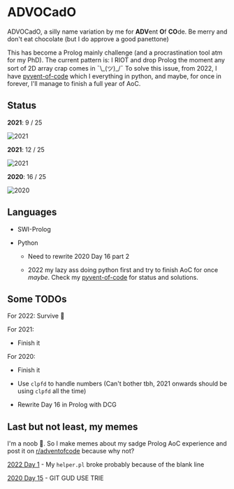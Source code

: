 # ADVOCadO

ADVOCadO, a silly name variation by me for **ADV**ent **O**f **CO**de. Be merry and don't eat chocolate (but I do approve a good panettone)

This has become a Prolog mainly challenge (and a procrastination tool atm for my PhD). The current pattern is: I RIOT and drop Prolog the moment any sort of 2D array crap comes in ¯\\\_(ツ)\_/¯ To solve this issue, from 2022, I have [pyvent-of-code](https://github.com/kittykg/pyvent-of-code) which I everything in python, and maybe, for once in forever, I'll manage to finish a full year of AoC.

## Status

**2021**: 9 / 25

![2021](https://progress-bar.dev/36/)

**2021**: 12 / 25

![2021](https://progress-bar.dev/48/)

**2020**: 16 / 25

![2020](https://progress-bar.dev/64/)

## Languages

- SWI-Prolog

- Python

    - Need to rewrite 2020 Day 16 part 2

    - 2022 my lazy ass doing python first and try to finish AoC for once *maybe*. Check my [pyvent-of-code](https://github.com/kittykg/pyvent-of-code) for status and solutions.

## Some TODOs

For 2022: Survive 🥲

For 2021:

- Finish it

For 2020:

- Finish it

- Use `clpfd` to handle numbers (Can't bother tbh, 2021 onwards should be using `clpfd` all the time)

- Rewrite Day 16 in Prolog with DCG

## Last but not least, my memes

I'm a noob 🤡. So I make memes about my sadge Prolog AoC experience and post it on [r/adventofcode](https://www.reddit.com/r/adventofcode/) because why not?

[2022 Day 1](https://www.reddit.com/r/adventofcode/comments/z9qh64/2022_day_1prolog_spent_30min_figuring_out_how_to/?utm_source=share&utm_medium=web2x&context=3) - My `helper.pl` broke probably because of the blank line

[2020 Day 15](https://www.reddit.com/r/adventofcode/comments/kdkn37/2020_day_15_part_2_im_still_waiting/?utm_source=share&utm_medium=web2x&context=3) - GIT GUD USE TRIE
